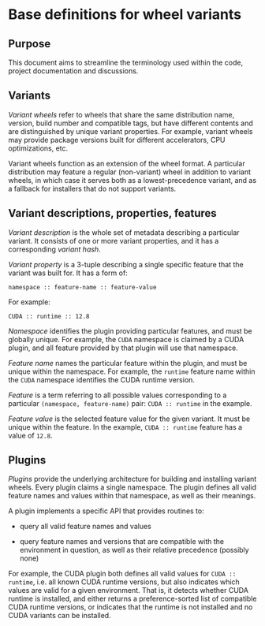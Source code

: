 # Base definitions for wheel variants

## Purpose

This document aims to streamline the terminology used within the code,
project documentation and discussions.


## Variants

*Variant wheels* refer to wheels that share the same distribution name,
version, build number and compatible tags, but have different contents
and are distinguished by unique variant properties. For example, variant
wheels may provide package versions built for different accelerators,
CPU optimizations, etc.

Variant wheels function as an extension of the wheel format.
A particular distribution may feature a regular (non-variant) wheel
in addition to variant wheels, in which case it serves both
as a lowest-precedence variant, and as a fallback for installers that
do not support variants.


## Variant descriptions, properties, features

*Variant description* is the whole set of metadata describing
a particular variant.  It consists of one or more variant properties,
and it has a corresponding *variant hash*.

*Variant property* is a 3-tuple describing a single specific feature
that the variant was built for.  It has a form of:

    namespace :: feature-name :: feature-value

For example:

    CUDA :: runtime :: 12.8

*Namespace* identifies the plugin providing particular features,
and must be globally unique. For example, the `CUDA` namespace
is claimed by a CUDA plugin, and all feature provided by that plugin
will use that namespace.

*Feature name* names the particular feature within the plugin, and must
be unique within the namespace. For example, the `runtime` feature name
within the `CUDA` namespace identifies the CUDA runtime version.

*Feature* is a term referring to all possible values corresponding
to a particular `(namespace, feature-name)` pair: `CUDA :: runtime`
in the example.

*Feature value* is the selected feature value for the given variant.
It must be unique within the feature. In the example, `CUDA :: runtime`
feature has a value of `12.8`.


## Plugins

*Plugins* provide the underlying architecture for building
and installing variant wheels. Every plugin claims a single namespace.
The plugin defines all valid feature names and values within that
namespace, as well as their meanings.

A plugin implements a specific API that provides routines to:

- query all valid feature names and values

- query feature names and versions that are compatible with
  the environment in question, as well as their relative precedence
  (possibly none)

For example, the CUDA plugin both defines all valid values
for `CUDA :: runtime`, i.e. all known CUDA runtime versions, but also
indicates which values are valid for a given environment.  That is,
it detects whether CUDA runtime is installed, and either returns
a preference-sorted list of compatible CUDA runtime versions,
or indicates that the runtime is not installed and no CUDA variants
can be installed.

